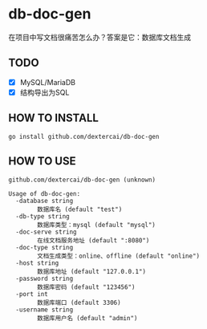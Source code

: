 # db-doc-gen
在项目中写文档很痛苦怎么办？答案是它：数据库文档生成    

## TODO 
- [x] MySQL/MariaDB
- [x] 结构导出为SQL

## HOW TO INSTALL
```shell
go install github.com/dextercai/db-doc-gen
```

## HOW TO USE
```
github.com/dextercai/db-doc-gen (unknown)

Usage of db-doc-gen:
  -database string
        数据库名 (default "test")
  -db-type string
        数据库类型：mysql (default "mysql")
  -doc-serve string
        在线文档服务地址 (default ":8080")
  -doc-type string
        文档生成类型：online、offline (default "online")
  -host string
        数据库地址 (default "127.0.0.1")
  -password string
        数据库密码 (default "123456")
  -port int
        数据库端口 (default 3306)
  -username string
        数据库用户名 (default "admin")
```
